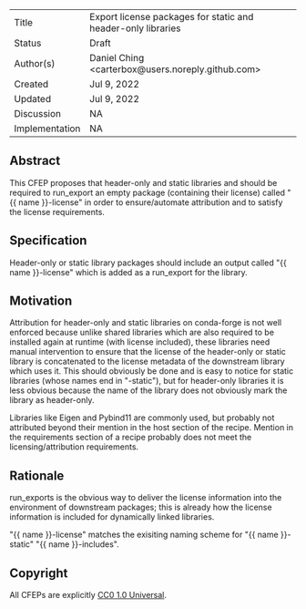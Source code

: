 
<table>
<tr><td> Title </td><td> Export license packages for static and header-only libraries </td>
<tr><td> Status </td><td> Draft </td></tr>
<tr><td> Author(s) </td><td> Daniel Ching &lt;carterbox@users.noreply.github.com&gt;</td></tr>
<tr><td> Created </td><td> Jul 9, 2022</td></tr>
<tr><td> Updated </td><td> Jul 9, 2022</td></tr>
<tr><td> Discussion </td><td> NA </td></tr>
<tr><td> Implementation </td><td> NA </td></tr>
</table>

## Abstract

This CFEP proposes that header-only and static libraries and should be required
to run_export an empty package (containing their license) called "{{ name
}}-license" in order to ensure/automate attribution and to satisfy the license
requirements.

## Specification

Header-only or static library packages should include an output called
"{{ name }}-license" which is added as a run_export for the library.

## Motivation

Attribution for header-only and static libraries on conda-forge is not well
enforced because unlike shared libraries which are also required to be
installed again at runtime (with license included), these libraries need manual
intervention to ensure that the license of the header-only or static library is
concatenated to the license metadata of the downstream library which uses it.
This should obviously be done and is easy to notice for static libraries (whose
names end in "-static"), but for header-only libraries it is less obvious
because the name of the library does not obviously mark the library as
header-only.

Libraries like Eigen and Pybind11 are commonly used, but probably not
attributed beyond their mention in the host section of the recipe. Mention in
the requirements section of a recipe probably does not meet the
licensing/attribution requirements.

## Rationale

run_exports is the obvious way to deliver the license information into the
environment of downstream packages; this is already how the license information
is included for dynamically linked libraries.

"{{ name }}-license" matches the exisiting naming scheme for "{{ name }}-static"
"{{ name }}-includes".

## Copyright

All CFEPs are explicitly [CC0 1.0 Universal](https://creativecommons.org/publicdomain/zero/1.0/).
